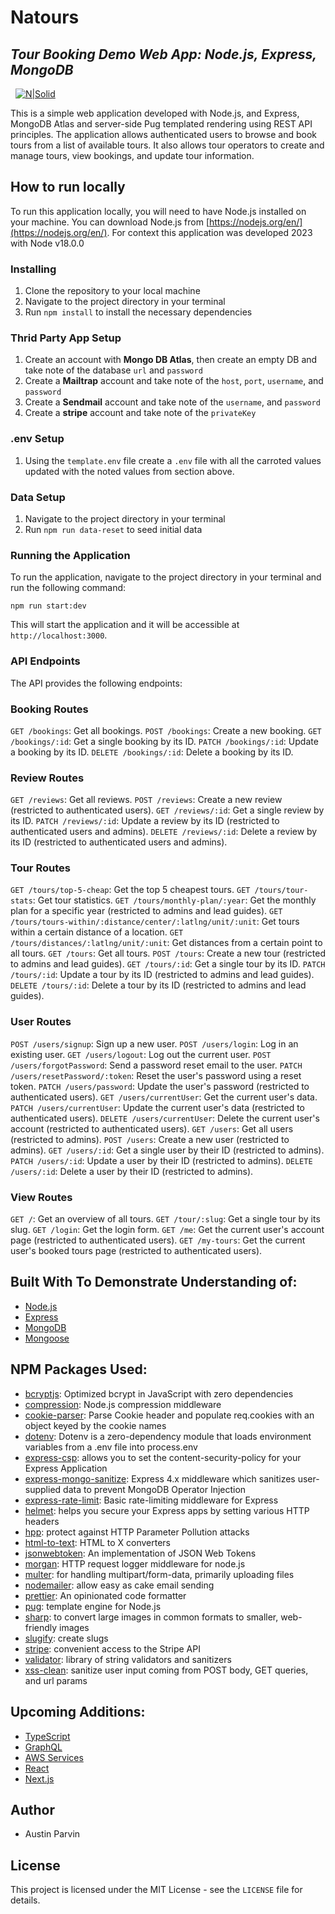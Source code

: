 # Natours
## _Tour Booking Demo Web App: Node.js, Express, MongoDB_
&nbsp;
[![N|Solid](https://www.natours.dev/img/logo-green.png)](https://nodesource.com/products/nsolid)
&nbsp;

This is a simple web application developed with Node.js, and Express, MongoDB Atlas and server-side Pug templated rendering using REST API principles. The application allows authenticated users to browse and book tours from a list of available tours. It also allows tour operators to create and manage tours, view bookings, and update tour information.

## How to run locally

To run this application locally, you will need to have Node.js installed on your machine. You can download Node.js from [https://nodejs.org/en/](https://nodejs.org/en/). For context this application was developed 2023 with Node v18.0.0

### Installing

1. Clone the repository to your local machine
2. Navigate to the project directory in your terminal
3. Run `npm install` to install the necessary dependencies

### Thrid Party App Setup

1. Create an account with **Mongo DB Atlas**, then create an empty DB and take note of the database `url` and `password`
2. Create a **Mailtrap** account and take note of the `host`, `port`, `username`, and `password`
3. Create a **Sendmail** account and take note of the `username`, and `password`
4. Create a **stripe** account and take note of the `privateKey`

### .env Setup

1. Using the `template.env` file create a `.env` file with all the carroted values updated with the noted values from section above.

### Data Setup


1. Navigate to the project directory in your terminal
2. Run `npm run data-reset` to seed initial data

### Running the Application

To run the application, navigate to the project directory in your terminal and run the following command:

 `npm run start:dev`
 
This will start the application and it will be accessible at `http://localhost:3000`.

### API Endpoints

The API provides the following endpoints:

### Booking Routes
`GET /bookings`: Get all bookings.
`POST /bookings`: Create a new booking.
`GET /bookings/:id`: Get a single booking by its ID.
`PATCH /bookings/:id`: Update a booking by its ID.
`DELETE /bookings/:id`: Delete a booking by its ID.

### Review Routes
`GET /reviews`: Get all reviews.
`POST /reviews`: Create a new review (restricted to authenticated users).
`GET /reviews/:id`: Get a single review by its ID.
`PATCH /reviews/:id`: Update a review by its ID (restricted to authenticated users and admins).
`DELETE /reviews/:id`: Delete a review by its ID (restricted to authenticated users and admins).

### Tour Routes
`GET /tours/top-5-cheap`: Get the top 5 cheapest tours.
`GET /tours/tour-stats`: Get tour statistics.
`GET /tours/monthly-plan/:year`: Get the monthly plan for a specific year (restricted to admins and lead guides).
`GET /tours/tours-within/:distance/center/:latlng/unit/:unit`: Get tours within a certain distance of a location.
`GET /tours/distances/:latlng/unit/:unit`: Get distances from a certain point to all tours.
`GET /tours`: Get all tours.
`POST /tours`: Create a new tour (restricted to admins and lead guides).
`GET /tours/:id`: Get a single tour by its ID.
`PATCH /tours/:id`: Update a tour by its ID (restricted to admins and lead guides).
`DELETE /tours/:id`: Delete a tour by its ID (restricted to admins and lead guides).

### User Routes
`POST /users/signup`: Sign up a new user.
`POST /users/login`: Log in an existing user.
`GET /users/logout`: Log out the current user.
`POST /users/forgotPassword`: Send a password reset email to the user.
`PATCH /users/resetPassword/:token`: Reset the user's password using a reset token.
`PATCH /users/password`: Update the user's password (restricted to authenticated users).
`GET /users/currentUser`: Get the current user's data.
`PATCH /users/currentUser`: Update the current user's data (restricted to authenticated users).
`DELETE /users/currentUser`: Delete the current user's account (restricted to authenticated users).
`GET /users`: Get all users (restricted to admins).
`POST /users`: Create a new user (restricted to admins).
`GET /users/:id`: Get a single user by their ID (restricted to admins).
`PATCH /users/:id`: Update a user by their ID (restricted to admins).
`DELETE /users/:id`: Delete a user by their ID (restricted to admins).

### View Routes
`GET /`: Get an overview of all tours.
`GET /tour/:slug`: Get a single tour by its slug.
`GET /login`: Get the login form.
`GET /me`: Get the current user's account page (restricted to authenticated users).
`GET /my-tours`: Get the current user's booked tours page (restricted to authenticated users).

## Built With To Demonstrate Understanding of:

* [Node.js](https://nodejs.org/)
* [Express](https://expressjs.com/)
* [MongoDB](https://www.mongodb.com/)
* [Mongoose](https://mongoosejs.com/)

## NPM Packages Used:

* [bcryptjs](https://github.com/dcodeIO/bcrypt.js#readme): Optimized bcrypt in JavaScript with zero dependencies
* [compression](https://github.com/expressjs/compression#readme): Node.js compression middleware
* [cookie-parser](https://github.com/expressjs/cookie-parser#readme): Parse Cookie header and populate req.cookies with an object keyed by the cookie names
* [dotenv](https://github.com/motdotla/dotenv#readme): Dotenv is a zero-dependency module that loads environment variables from a .env file into process.env
* [express-csp](https://github.com/yahoo/express-csp#readme): allows you to set the content-security-policy for your Express Application
* [express-mongo-sanitize](https://github.com/fiznool/express-mongo-sanitize#readme): Express 4.x middleware which sanitizes user-supplied data to prevent MongoDB Operator Injection
* [express-rate-limit](https://github.com/express-rate-limit/express-rate-limit#readme): Basic rate-limiting middleware for Express
* [helmet](https://helmetjs.github.io/): helps you secure your Express apps by setting various HTTP headers
* [hpp](https://github.com/analog-nico/hpp#readme): protect against HTTP Parameter Pollution attacks
* [html-to-text](https://github.com/html-to-text/node-html-to-text#readme): HTML to X converters
* [jsonwebtoken](https://github.com/auth0/node-jsonwebtoken#readme): An implementation of JSON Web Tokens
* [morgan](https://github.com/expressjs/morgan#readme): HTTP request logger middleware for node.js
* [multer](https://github.com/expressjs/multer#readme): for handling multipart/form-data, primarily uploading files
* [nodemailer](https://nodemailer.com/about/): allow easy as cake email sending
* [prettier](https://prettier.io/): An opinionated code formatter
* [pug](https://github.com/pugjs/pug/tree/master/packages/pug#readme): template engine for Node.js
* [sharp](https://github.com/lovell/sharp#readme): to convert large images in common formats to smaller, web-friendly images
* [slugify](https://github.com/simov/slugify#readme): create slugs
* [stripe](https://github.com/stripe/stripe-node#readme): convenient access to the Stripe API
* [validator](https://github.com/validatorjs/validator.js#readme): library of string validators and sanitizers
* [xss-clean](https://github.com/jsonmaur/xss-clean#readme): sanitize user input coming from POST body, GET queries, and url params

## Upcoming Additions:

* [TypeScript](https://www.typescriptlang.org/)
* [GraphQL](https://graphql.org/)
* [AWS Services](https://aws.amazon.com/)
* [React](https://react.dev/)
* [Next.js](https://nextjs.org/)

## Author

* Austin Parvin

## License

This project is licensed under the MIT License - see the `LICENSE` file for details.
